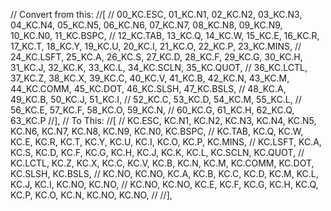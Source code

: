 // Convert from this:
//[
//  00_KC.ESC,  01_KC.N1, 02_KC.N2, 03_KC.N3, 04_KC.N4, 05_KC.N5,            06_KC.N6,  07_KC.N7, 08_KC.N8,   09_KC.N9,  10_KC.N0,   11_KC.BSPC,
//  12_KC.TAB,  13_KC.Q,  14_KC.W,  15_KC.E,  16_KC.R,  17_KC.T,             18_KC.Y,   19_KC.U,  20_KC.I,    21_KC.O,   22_KC.P,    23_KC.MINS,
//  24_KC.LSFT, 25_KC.A,  26_KC.S,  27_KC.D,  28_KC.F,  29_KC.G,             30_KC.H,   31_KC.J,  32_KC.K,    33_KC.L,   34_KC.SCLN, 35_KC.QUOT,
//  36_KC.LCTL, 37_KC.Z,  38_KC.X,  39_KC.C,  40_KC.V,  41_KC.B,             42_KC.N,   43_KC.M,  44_KC.COMM, 45_KC.DOT, 46_KC.SLSH, 47_KC.BSLS,
//                  48_KC.A,  49_KC.B,                                                   50_KC.J,    51_KC.I,
//                                52_KC.C,  53_KC.D,                            54_KC.M, 55_KC.L,
//                                       56_KC.E, 57_KC.F,                 58_KC.O, 59_KC.N,
//                                       60_KC.G, 61_KC.H,                 62_KC.Q, 63_KC.P
//],
// To This:
//[
//  KC.ESC,  KC.N1, KC.N2, KC.N3, KC.N4, KC.N5,            KC.N6,  KC.N7, KC.N8,   KC.N9,  KC.N0,   KC.BSPC,
//  KC.TAB,  KC.Q,  KC.W,  KC.E,  KC.R,  KC.T,             KC.Y,   KC.U,  KC.I,    KC.O,   KC.P,    KC.MINS,
//  KC.LSFT, KC.A,  KC.S,  KC.D,  KC.F,  KC.G,             KC.H,   KC.J,  KC.K,    KC.L,   KC.SCLN, KC.QUOT,
//  KC.LCTL, KC.Z,  KC.X,  KC.C,  KC.V,  KC.B,             KC.N,   KC.M,  KC.COMM, KC.DOT, KC.SLSH, KC.BSLS,
//  KC.NO,   KC.NO, KC.A,  KC.B,  KC.C,  KC.D,             KC.M,   KC.L,  KC.J,    KC.I,   KC.NO,   KC.NO,
//  KC.NO,   KC.NO, KC.E,  KC.F,  KC.G,  KC.H,             KC.Q,   KC.P,  KC.O,    KC.N,   KC.NO,   KC.NO,
//
//],